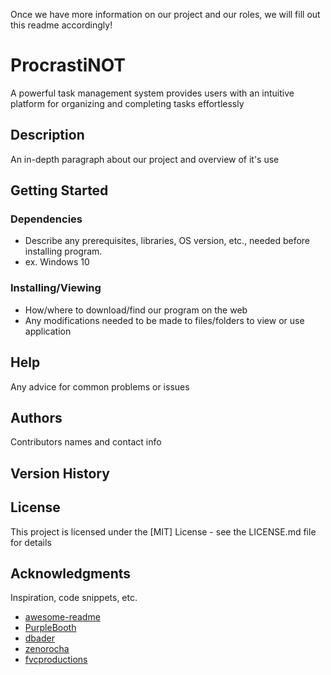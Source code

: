 Once we have more information on our project and our roles, we will fill out this readme accordingly!

# ProcrastiNOT
A powerful task management system provides users with an intuitive platform for organizing and completing tasks effortlessly

## Description
An in-depth paragraph about our project and overview of it's use

## Getting Started

### Dependencies
* Describe any prerequisites, libraries, OS version, etc., needed before installing program.
* ex. Windows 10

### Installing/Viewing
* How/where to download/find our program on the web
* Any modifications needed to be made to files/folders to view or use application

## Help
Any advice for common problems or issues

## Authors
Contributors names and contact info

## Version History

## License
This project is licensed under the [MIT] License - see the LICENSE.md file for details

## Acknowledgments
Inspiration, code snippets, etc.
* [awesome-readme](https://github.com/matiassingers/awesome-readme)
* [PurpleBooth](https://gist.github.com/PurpleBooth/109311bb0361f32d87a2)
* [dbader](https://github.com/dbader/readme-template)
* [zenorocha](https://gist.github.com/zenorocha/4526327)
* [fvcproductions](https://gist.github.com/fvcproductions/1bfc2d4aecb01a834b46)
